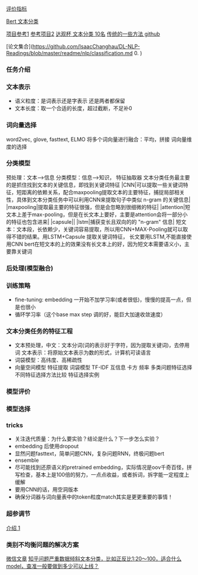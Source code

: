 [评价指标](https://zhuanlan.zhihu.com/p/69101372)

[Bert 文本分类](https://zhuanlan.zhihu.com/p/69389583)

[项目参考1](https://github.com/songyingxin/TextClassification-Pytorch)
[参考项目2](https://github.com/zenRRan/Sentiment-Analysis)
[达观杯 文本分类 10名](https://github.com/moneyDboat/data_grand)
[传统的一些方法 github](https://github.com/baiziyuandyufei/text_classification)

[论文集合](https://github.com/IsaacChanghau/DL-NLP-Readings/blob/master/readme/nlp/classification.md
0. )
### 任务介绍

### 文本表示
- 语义粒度：是词表示还是字表示 还是两者都保留
- 文本长度：取一个合适的长度，超过截断，不足补0

### 词向量选择
word2vec, glove, fasttext, ELMO
将多个词向量进行融合：平均，拼接
词向量维度的选择

### 分类模型
预处理：文本-->信息
分类模型：信息-->知识， 特征抽取器
文本分类任务最主要的是抓住找到文本的关键信息，即找到关键词特征
|CNN|可以提取一些关键词特征，短距离的依赖关系，配合maxpooling提取文本的主要特征，捕捉局部相关性，具体到文本分类任务中可以利用CNN来提取句子中类似 n-gram 的关键信息|
|maxpooling|提取最主要的特征很强，但是会忽略到很细微的特征|
|attention|短文本上差于max-pooling，但是在长文本上要好，主要是attention会将一部分小的特征也包含进来|
|capsule||
|lstm|捕获变长且双向的的 "n-gram" 信息|
短文本：文本段，长依赖少，关键词容易提取，所以用CNN+MAX-Pooling就可以取得不错的结果。用LSTM+Capsule 提取关键词特征，
长文要用LSTM,不能直接使用CNN
bert在短文本的上的效果没有长文本上的好，因为短文本需要语义小，主要靠关键词
### 后处理(模型融合)


### 训练策略
- fine-tuning: embedding 一开始不加学习率(或者很低)，慢慢的提高一点，但是也很小
- 循环学习率（这个base max step 调的好，能巨大加速收敛速度）

### 文本分类任务的特征工程
- 文本预处理，中文：文本分词(词的表示好于字符，因为提取关键词)，去停用词
文本表示：将原始文本表示为数的形式，计算机可读语言
- 词袋模型：高纬度、高稀疏性
- 向量空间模型
特征提取
词袋模型
TF-IDF
互信息
卡方
频率
多类问题特征选择
不同特征选择方法比较
特征选择实例

### 模型评价

### 模型选择


### tricks
- 关注迭代质量：为什么要实验？结论是什么？下一步怎么实验？
- embedding 后使用dropout
- 显然问题fasttext，简单问题CNN，复杂问题RNN，终极问题bert 
- ensemble
- 尽可能找到还原语义的pretrained embedding，实际情况是oov千奇百怪，拼写检查，基本上是100倍的努力，一点点收益，或者拆词，拆字能一定程度上缓解
- 要用CNN的话，用空洞版本
- 确保分词器与词向量表中的token粒度match其实是更更重要的事情！


### 超参调节
[介绍 1](https://zhuanlan.zhihu.com/p/24720954?utm_source=zhihu&utm_medium=social)


### 类别不均衡问题的解决方案
[微信文章](https://mp.weixin.qq.com/s?__biz=MzIwNzc2NTk0NQ==&mid=2247484993&idx=1&sn=0bd32089a638e5a1b48239656febb6e0&chksm=970c2e97a07ba7818d63dddbb469486dccb369ecc11f38ffdea596452b9e5bf65772820a8ac9&token=407616831&lang=zh_CN#rd)
[知乎问题严重数据倾斜文本分类，比如正反比1:20～100，适合什么model，查准一般要做到多少可以上线？](https://www.zhihu.com/question/59236897)
